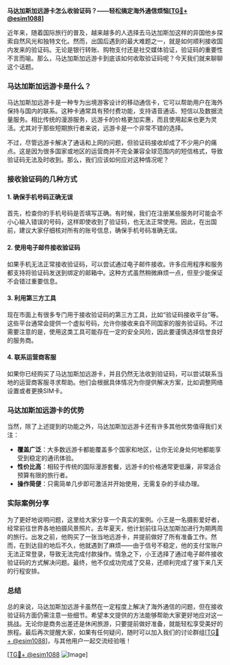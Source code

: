**马达加斯加远游卡怎么收验证码？——轻松搞定海外通信烦恼[[TG💪+ @esim1088](https://t.me/s/esim1088)]**

近年来，随着国际旅行的普及，越来越多的人选择去马达加斯加这样的异国他乡探索自然风光和独特文化。然而，出国后遇到的最大难题之一，就是如何顺利接收国内发来的验证码。无论是银行转账、购物支付还是社交媒体验证，验证码的重要性不言而喻。那么，马达加斯加远游卡到底该如何收取验证码呢？今天我们就来聊聊这个话题。

### 马达加斯加远游卡是什么？

马达加斯加远游卡是一种专为出境游客设计的移动通信卡，它可以帮助用户在海外保持与国内的联系。这种卡通常具有预付费功能，支持语音通话、短信以及数据流量服务。相比传统的漫游服务，远游卡的价格更加实惠，而且使用起来也更为灵活。尤其对于那些短期旅行者来说，远游卡是一个非常不错的选择。

不过，尽管远游卡解决了通话和上网的问题，但验证码接收却成了不少用户的痛点。这是因为很多国家或地区的运营商并不完全兼容全球范围内的短信格式，导致验证码无法及时收到。那么，我们应该如何应对这种情况呢？

### 接收验证码的几种方式

#### 1. 确保手机号码正确无误
首先，检查你的手机号码是否填写正确。有时候，我们在注册某些服务时可能会不小心输入错误的号码，这样即使收到了验证码，也无法正常使用。因此，在出国前，建议大家仔细核对所有的账号信息，确保手机号码准确无误。

#### 2. 使用电子邮件接收验证码
如果手机无法正常接收验证码，可以尝试通过电子邮件接收。许多应用程序和服务都支持将验证码发送到绑定的邮箱中。这种方式虽然稍微麻烦一点，但至少能保证不会错过重要信息。

#### 3. 利用第三方工具
现在市面上有很多专门用于接收验证码的第三方工具，比如“验证码接收平台”等。这些平台通常会提供一个虚拟号码，允许你接收来自不同国家的服务验证码。不过需要注意的是，使用这类工具可能存在一定的安全风险，因此要谨慎选择信誉良好的服务商。

#### 4. 联系运营商客服
如果你已经购买了马达加斯加远游卡，并且仍然无法收到验证码，可以尝试联系当地的运营商客服寻求帮助。他们会根据具体情况为你提供解决方案，比如调整网络设置或者更换SIM卡。

### 马达加斯加远游卡的优势

当然，除了上述提到的功能之外，马达加斯加远游卡还有许多其他优势值得我们关注：

- **覆盖广泛**：大多数远游卡都能覆盖多个国家和地区，让你无论身处何地都能享受到稳定的通讯体验。
- **性价比高**：相较于传统的国际漫游套餐，远游卡的价格通常更低廉，非常适合预算有限的旅行者。
- **操作简便**：只需简单几步即可激活并开始使用，无需复杂的手续办理。

### 实际案例分享

为了更好地说明问题，这里给大家分享一个真实的案例。小王是一名摄影爱好者，经常前往世界各地拍摄风景照片。去年夏天，他计划前往马达加斯加进行为期两周的旅行。出发之前，他购买了一张当地远游卡，并提前做好了所有准备工作。然而，在到达目的地后不久，他就遇到了麻烦——由于信号不稳定，他的支付宝账户无法正常登录，导致无法完成付款操作。情急之下，小王选择了通过电子邮件接收验证码的方式解决问题。最终，他不仅成功完成了交易，还顺利完成了接下来几天的行程安排。

### 总结

总的来说，马达加斯加远游卡虽然在一定程度上解决了海外通信的问题，但在接收验证码方面仍需注意一些细节。希望本文提供的方法能够帮助大家更好地应对这一挑战。无论你是商务出差还是休闲旅游，只要提前做好准备，就能轻松享受美好的旅程。最后再次提醒大家，如果有任何疑问，随时可以加入我们的讨论群组[[TG💪+ @esim1088](https://t.me/s/esim1088)]，与其他用户一起交流经验哦！

[[TG💪+ @esim1088](https://t.me/s/esim1088) ![Image](https://i.postimg.cc/4NQfJmqS/Snipaste-2025-05-13-00-14-12.png)]